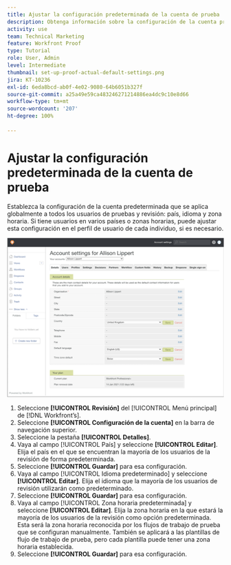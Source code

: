 ```yaml
---
title: Ajustar la configuración predeterminada de la cuenta de prueba
description: Obtenga información sobre la configuración de la cuenta predeterminada que se aplica globalmente a todos los usuarios de pruebas y revisión.
activity: use
team: Technical Marketing
feature: Workfront Proof
type: Tutorial
role: User, Admin
level: Intermediate
thumbnail: set-up-proof-actual-default-settings.png
jira: KT-10236
exl-id: 6eda8bcd-ab0f-4e02-9080-64b6051b327f
source-git-commit: a25a49e59ca483246271214886ea4dc9c10e8d66
workflow-type: tm+mt
source-wordcount: '207'
ht-degree: 100%

---
```


# Ajustar la configuración predeterminada de la cuenta de prueba

Establezca la configuración de la cuenta predeterminada que se aplica globalmente a todos los usuarios de pruebas y revisión: país, idioma y zona horaria. Si tiene usuarios en varios países o zonas horarias, puede ajustar esta configuración en el perfil de usuario de cada individuo, si es necesario.

![Ventana Configuración de la cuenta para la revisión](assets/proof-system-setups-default-account-settings.png)

1. Seleccione **[!UICONTROL Revisión]** del [!UICONTROL Menú principal] de [!DNL Workfront’s].
1. Seleccione **[!UICONTROL Configuración de la cuenta]** en la barra de navegación superior.
1. Seleccione la pestaña **[!UICONTROL Detalles]**.
1. Vaya al campo [!UICONTROL País] y seleccione **[!UICONTROL Editar]**. Elija el país en el que se encuentran la mayoría de los usuarios de la revisión de forma predeterminada.
1. Seleccione **[!UICONTROL Guardar]** para esa configuración.
1. Vaya al campo [!UICONTROL Idioma predeterminado] y seleccione **[!UICONTROL Editar]**. Elija el idioma que la mayoría de los usuarios de revisión utilizarán como predeterminado.
1. Seleccione **[!UICONTROL Guardar]** para esa configuración.
1. Vaya al campo [!UICONTROL Zona horaria predeterminada] y seleccione **[!UICONTROL Editar]**. Elija la zona horaria en la que estará la mayoría de los usuarios de la revisión como opción predeterminada. Esta será la zona horaria reconocida por los flujos de trabajo de prueba que se configuran manualmente. También se aplicará a las plantillas de flujo de trabajo de prueba, pero cada plantilla puede tener una zona horaria establecida.
1. Seleccione **[!UICONTROL Guardar]** para esa configuración.
